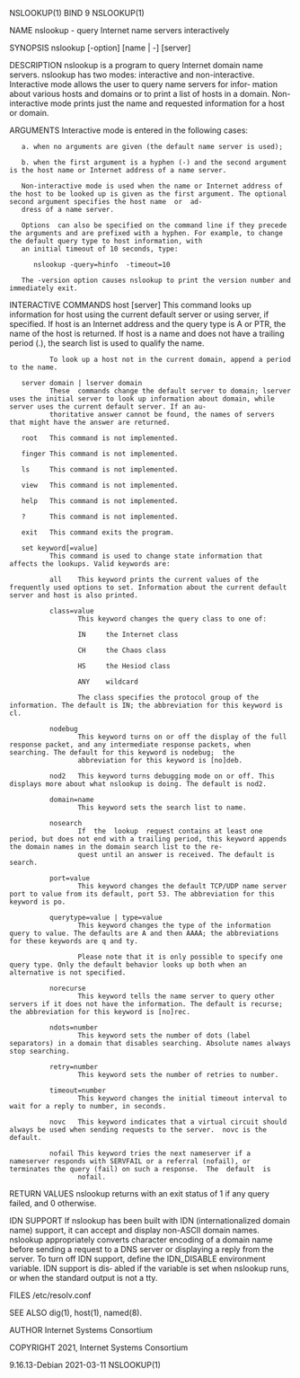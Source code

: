 NSLOOKUP(1)                                                                                  BIND 9                                                                                 NSLOOKUP(1)

NAME
       nslookup - query Internet name servers interactively

SYNOPSIS
       nslookup [-option] [name | -] [server]

DESCRIPTION
       nslookup is a program to query Internet domain name servers.  nslookup has two modes: interactive and non-interactive. Interactive mode allows the user to query name servers for infor‐
       mation about various hosts and domains or to print a list of hosts in a domain.  Non-interactive mode prints just the name and requested information for a host or domain.

ARGUMENTS
       Interactive mode is entered in the following cases:

       a. when no arguments are given (the default name server is used);

       b. when the first argument is a hyphen (-) and the second argument is the host name or Internet address of a name server.

       Non-interactive mode is used when the name or Internet address of the host to be looked up is given as the first argument. The optional second argument specifies the host name  or  ad‐
       dress of a name server.

       Options  can also be specified on the command line if they precede the arguments and are prefixed with a hyphen. For example, to change the default query type to host information, with
       an initial timeout of 10 seconds, type:

          nslookup -query=hinfo  -timeout=10

       The -version option causes nslookup to print the version number and immediately exit.

INTERACTIVE COMMANDS
       host [server]
              This command looks up information for host using the current default server or using server, if specified. If host is an Internet address and the query type is  A  or  PTR,  the
              name of the host is returned. If host is a name and does not have a trailing period (.), the search list is used to qualify the name.

              To look up a host not in the current domain, append a period to the name.

       server domain | lserver domain
              These  commands change the default server to domain; lserver uses the initial server to look up information about domain, while server uses the current default server. If an au‐
              thoritative answer cannot be found, the names of servers that might have the answer are returned.

       root   This command is not implemented.

       finger This command is not implemented.

       ls     This command is not implemented.

       view   This command is not implemented.

       help   This command is not implemented.

       ?      This command is not implemented.

       exit   This command exits the program.

       set keyword[=value]
              This command is used to change state information that affects the lookups. Valid keywords are:

              all    This keyword prints the current values of the frequently used options to set. Information about the current default server and host is also printed.

              class=value
                     This keyword changes the query class to one of:

                     IN     the Internet class

                     CH     the Chaos class

                     HS     the Hesiod class

                     ANY    wildcard

                     The class specifies the protocol group of the information. The default is IN; the abbreviation for this keyword is cl.

              nodebug
                     This keyword turns on or off the display of the full response packet, and any intermediate response packets, when searching. The default for this keyword is nodebug;  the
                     abbreviation for this keyword is [no]deb.

              nod2   This keyword turns debugging mode on or off. This displays more about what nslookup is doing. The default is nod2.

              domain=name
                     This keyword sets the search list to name.

              nosearch
                     If  the  lookup  request contains at least one period, but does not end with a trailing period, this keyword appends the domain names in the domain search list to the re‐
                     quest until an answer is received. The default is search.

              port=value
                     This keyword changes the default TCP/UDP name server port to value from its default, port 53. The abbreviation for this keyword is po.

              querytype=value | type=value
                     This keyword changes the type of the information query to value. The defaults are A and then AAAA; the abbreviations for these keywords are q and ty.

                     Please note that it is only possible to specify one query type. Only the default behavior looks up both when an alternative is not specified.

              norecurse
                     This keyword tells the name server to query other servers if it does not have the information. The default is recurse; the abbreviation for this keyword is [no]rec.

              ndots=number
                     This keyword sets the number of dots (label separators) in a domain that disables searching. Absolute names always stop searching.

              retry=number
                     This keyword sets the number of retries to number.

              timeout=number
                     This keyword changes the initial timeout interval to wait for a reply to number, in seconds.

              novc   This keyword indicates that a virtual circuit should always be used when sending requests to the server.  novc is the default.

              nofail This keyword tries the next nameserver if a nameserver responds with SERVFAIL or a referral (nofail), or terminates the query (fail) on such a response.  The  default  is
                     nofail.

RETURN VALUES
       nslookup returns with an exit status of 1 if any query failed, and 0 otherwise.

IDN SUPPORT
       If  nslookup  has been built with IDN (internationalized domain name) support, it can accept and display non-ASCII domain names. nslookup appropriately converts character encoding of a
       domain name before sending a request to a DNS server or displaying a reply from the server.  To turn off IDN support, define the IDN_DISABLE environment variable. IDN support  is  dis‐
       abled if the variable is set when nslookup runs, or when the standard output is not a tty.

FILES
       /etc/resolv.conf

SEE ALSO
       dig(1), host(1), named(8).

AUTHOR
       Internet Systems Consortium

COPYRIGHT
       2021, Internet Systems Consortium

9.16.13-Debian                                                                             2021-03-11                                                                               NSLOOKUP(1)
